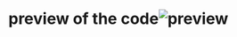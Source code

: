 # preview of the code![preview](https://user-images.githubusercontent.com/116193524/196761801-ce9e9246-e215-40ae-8451-1a0b96a15e97.jpg)
